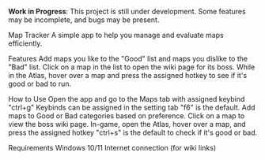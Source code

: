 **Work in Progress**: This project is still under development. Some features may be incomplete, and bugs may be present.

Map Tracker
A simple app to help you manage and evaluate maps efficiently.

Features
Add maps you like to the "Good" list and maps you dislike to the "Bad" list.
Click on a map in the list to open the wiki page for its boss.
While in the Atlas, hover over a map and press the assigned hotkey to see if it's good or bad to run.

How to Use
Open the app and go to the Maps tab with assigned keybind "ctrl+g"
Keybinds can be assigned in the setting tab "f6" is the default.
Add maps to Good or Bad categories based on preference.
Click on a map to view the boss wiki page.
In-game, open the Atlas, hover over a map, and press the assigned hotkey "ctrl+s" is the default to check if it's good or bad.

Requirements
Windows 10/11
Internet connection (for wiki links)
